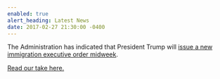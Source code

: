 ```yaml
---
enabled: true
alert_heading: Latest News
date: 2017-02-27 21:30:00 -0400
---
```

The Administration has indicated that President Trump will [issue a new
immigration executive order midweek](http://www.politico.com/story/2017/02/donald-trump-new-immigration-executive-order-235449).

[Read our take here.](/updates/2017/02/27/statement-on-pending-eo)
